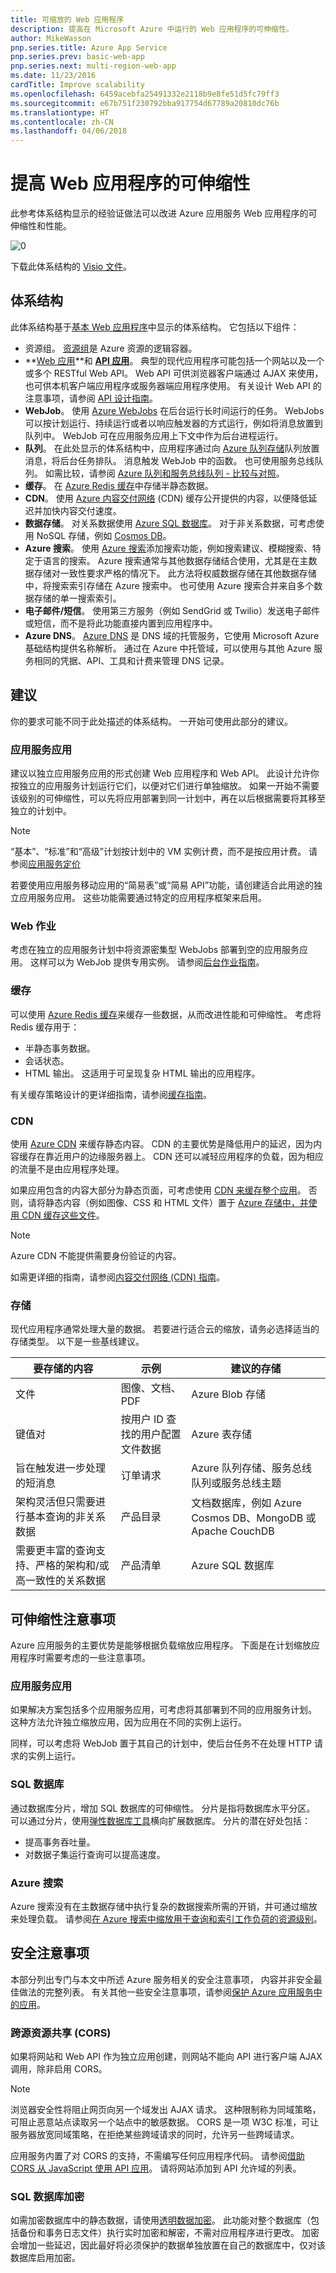 ```yaml
---
title: 可缩放的 Web 应用程序
description: 提高在 Microsoft Azure 中运行的 Web 应用程序的可伸缩性。
author: MikeWasson
pnp.series.title: Azure App Service
pnp.series.prev: basic-web-app
pnp.series.next: multi-region-web-app
ms.date: 11/23/2016
cardTitle: Improve scalability
ms.openlocfilehash: 6459acebfa25491332e2118b9e8fe51d5fc79ff3
ms.sourcegitcommit: e67b751f230792bba917754d67789a20810dc76b
ms.translationtype: HT
ms.contentlocale: zh-CN
ms.lasthandoff: 04/06/2018
---
```

# <a name="improve-scalability-in-a-web-application"></a>提高 Web 应用程序的可伸缩性

此参考体系结构显示的经验证做法可以改进 Azure 应用服务 Web 应用程序的可伸缩性和性能。

![[0]][0]

下载此体系结构的 [Visio 文件][visio-download]。

## <a name="architecture"></a>体系结构  

此体系结构基于[基本 Web 应用程序][basic-web-app]中显示的体系结构。 它包括以下组件：

* 资源组。 [资源组][resource-group]是 Azure 资源的逻辑容器。
* **[Web 应用][app-service-web-app]**和 **[API 应用][app-service-api-app]**。 典型的现代应用程序可能包括一个网站以及一个或多个 RESTful Web API。 Web API 可供浏览器客户端通过 AJAX 来使用，也可供本机客户端应用程序或服务器端应用程序使用。 有关设计 Web API 的注意事项，请参阅 [API 设计指南][api-guidance]。    
* **WebJob**。 使用 [Azure WebJobs][webjobs] 在后台运行长时间运行的任务。 WebJobs 可以按计划运行、持续运行或者以响应触发器的方式运行，例如将消息放置到队列中。 WebJob 可在应用服务应用上下文中作为后台进程运行。
* **队列**。 在此处显示的体系结构中，应用程序通过向 [Azure 队列存储][queue-storage]队列放置消息，将后台任务排队。 消息触发 WebJob 中的函数。 也可使用服务总线队列。 如需比较，请参阅 [Azure 队列和服务总线队列 - 比较与对照][queues-compared]。
* **缓存**。 在 [Azure Redis 缓存][azure-redis]中存储半静态数据。  
* <strong>CDN</strong>。 使用 [Azure 内容交付网络][azure-cdn] (CDN) 缓存公开提供的内容，以便降低延迟并加快内容交付速度。
* **数据存储**。 对关系数据使用 [Azure SQL 数据库][sql-db]。 对于非关系数据，可考虑使用 NoSQL 存储，例如 [Cosmos DB][cosmosdb]。
* **Azure 搜索**。 使用 [Azure 搜索][azure-search]添加搜索功能，例如搜索建议、模糊搜索、特定于语言的搜索。 Azure 搜索通常与其他数据存储结合使用，尤其是在主数据存储对一致性要求严格的情况下。 此方法将权威数据存储在其他数据存储中，将搜索索引存储在 Azure 搜索中。 也可使用 Azure 搜索合并来自多个数据存储的单一搜索索引。  
* **电子邮件/短信**。 使用第三方服务（例如 SendGrid 或 Twilio）发送电子邮件或短信，而不是将此功能直接内置到应用程序中。
* **Azure DNS**。 [Azure DNS][azure-dns] 是 DNS 域的托管服务，它使用 Microsoft Azure 基础结构提供名称解析。 通过在 Azure 中托管域，可以使用与其他 Azure 服务相同的凭据、API、工具和计费来管理 DNS 记录。

## <a name="recommendations"></a>建议

你的要求可能不同于此处描述的体系结构。 一开始可使用此部分的建议。

### <a name="app-service-apps"></a>应用服务应用
建议以独立应用服务应用的形式创建 Web 应用程序和 Web API。 此设计允许你按独立的应用服务计划运行它们，以便对它们进行单独缩放。 如果一开始不需要该级别的可伸缩性，可以先将应用部署到同一计划中，再在以后根据需要将其移至独立的计划中。

> [!NOTE]
> “基本”、“标准”和“高级”计划按计划中的 VM 实例计费，而不是按应用计费。 请参阅[应用服务定价][app-service-pricing]
> 
> 

若要使用应用服务移动应用的“简易表”或“简易 API”功能，请创建适合此用途的独立应用服务应用。  这些功能需要通过特定的应用程序框架来启用。

### <a name="webjobs"></a>Web 作业
考虑在独立的应用服务计划中将资源密集型 WebJobs 部署到空的应用服务应用。 这样可以为 WebJob 提供专用实例。 请参阅[后台作业指南][webjobs-guidance]。  

### <a name="cache"></a>缓存
可以使用 [Azure Redis 缓存][azure-redis]来缓存一些数据，从而改进性能和可伸缩性。 考虑将 Redis 缓存用于：

* 半静态事务数据。
* 会话状态。
* HTML 输出。 这适用于可呈现复杂 HTML 输出的应用程序。

有关缓存策略设计的更详细指南，请参阅[缓存指南][caching-guidance]。

### <a name="cdn"></a>CDN
使用 [Azure CDN][azure-cdn] 来缓存静态内容。 CDN 的主要优势是降低用户的延迟，因为内容缓存在靠近用户的边缘服务器上。 CDN 还可以减轻应用程序的负载，因为相应的流量不是由应用程序处理。

如果应用包含的内容大部分为静态页面，可考虑使用 [CDN 来缓存整个应用][cdn-app-service]。 否则，请将静态内容（例如图像、CSS 和 HTML 文件）置于 [Azure 存储中，并使用 CDN 缓存这些文件][cdn-storage-account]。

> [!NOTE]
> Azure CDN 不能提供需要身份验证的内容。
> 
> 

如需更详细的指南，请参阅[内容交付网络 (CDN) 指南][cdn-guidance]。

### <a name="storage"></a>存储
现代应用程序通常处理大量的数据。 若要进行适合云的缩放，请务必选择适当的存储类型。 以下是一些基线建议。 

| 要存储的内容 | 示例 | 建议的存储 |
| --- | --- | --- |
| 文件 |图像、文档、PDF |Azure Blob 存储 |
| 键值对 |按用户 ID 查找的用户配置文件数据 |Azure 表存储 |
| 旨在触发进一步处理的短消息 |订单请求 |Azure 队列存储、服务总线队列或服务总线主题 |
| 架构灵活但只需要进行基本查询的非关系数据 |产品目录 |文档数据库，例如 Azure Cosmos DB、MongoDB 或 Apache CouchDB |
| 需要更丰富的查询支持、严格的架构和/或高一致性的关系数据 |产品清单 |Azure SQL 数据库 |

## <a name="scalability-considerations"></a>可伸缩性注意事项

Azure 应用服务的主要优势是能够根据负载缩放应用程序。 下面是在计划缩放应用程序时需要考虑的一些注意事项。

### <a name="app-service-app"></a>应用服务应用
如果解决方案包括多个应用服务应用，可考虑将其部署到不同的应用服务计划。 这种方法允许独立缩放应用，因为应用在不同的实例上运行。 

同样，可以考虑将 WebJob 置于其自己的计划中，使后台任务不在处理 HTTP 请求的实例上运行。  

### <a name="sql-database"></a>SQL 数据库
通过数据库分片，增加 SQL 数据库的可伸缩性。 分片是指将数据库水平分区。 可以通过分片，使用[弹性数据库工具][sql-elastic]横向扩展数据库。 分片的潜在好处包括：

- 提高事务吞吐量。
- 对数据子集运行查询可以提高速度。

### <a name="azure-search"></a>Azure 搜索
Azure 搜索没有在主数据存储中执行复杂的数据搜索所需的开销，并可通过缩放来处理负载。 请参阅[在 Azure 搜索中缩放用于查询和索引工作负荷的资源级别][azure-search-scaling]。

## <a name="security-considerations"></a>安全注意事项
本部分列出专门与本文中所述 Azure 服务相关的安全注意事项， 内容并非安全最佳做法的完整列表。 有关其他一些安全注意事项，请参阅[保护 Azure 应用服务中的应用][app-service-security]。

### <a name="cross-origin-resource-sharing-cors"></a>跨源资源共享 (CORS)
如果将网站和 Web API 作为独立应用创建，则网站不能向 API 进行客户端 AJAX 调用，除非启用 CORS。

> [!NOTE]
> 浏览器安全性将阻止网页向另一个域发出 AJAX 请求。 这种限制称为同域策略，可阻止恶意站点读取另一个站点中的敏感数据。 CORS 是一项 W3C 标准，可让服务器放宽同域策略，在拒绝某些跨域请求的同时，允许另一些跨域请求。
> 
> 

应用服务内置了对 CORS 的支持，不需编写任何应用程序代码。 请参阅[借助 CORS 从 JavaScript 使用 API 应用][cors]。 请将网站添加到 API 允许域的列表。

### <a name="sql-database-encryption"></a>SQL 数据库加密
如需加密数据库中的静态数据，请使用[透明数据加密][sql-encryption]。 此功能对整个数据库（包括备份和事务日志文件）执行实时加密和解密，不需对应用程序进行更改。 加密会增加一些延迟，因此最好将必须保护的数据单独放置在自己的数据库中，仅对该数据库启用加密。  
  

<!-- links -->

[api-guidance]: ../../best-practices/api-design.md
[app-service-security]: /azure/app-service-web/web-sites-security
[app-service-web-app]: /azure/app-service-web/app-service-web-overview
[app-service-api-app]: /azure/app-service-api/app-service-api-apps-why-best-platform
[app-service-pricing]: https://azure.microsoft.com/pricing/details/app-service/
[azure-cdn]: https://azure.microsoft.com/services/cdn/
[azure-dns]: /azure/dns/dns-overview
[azure-redis]: https://azure.microsoft.com/services/cache/
[azure-search]: https://azure.microsoft.com/documentation/services/search/
[azure-search-scaling]: /azure/search/search-capacity-planning
[background-jobs]: ../../best-practices/background-jobs.md
[basic-web-app]: basic-web-app.md
[basic-web-app-scalability]: basic-web-app.md#scalability-considerations
[caching-guidance]: ../../best-practices/caching.md
[cdn-app-service]: /azure/app-service-web/cdn-websites-with-cdn
[cdn-storage-account]: /azure/cdn/cdn-create-a-storage-account-with-cdn
[cdn-guidance]: ../../best-practices/cdn.md
[cors]: /azure/app-service-api/app-service-api-cors-consume-javascript
[cosmosdb]: /azure/cosmos-db/
[queue-storage]: /azure/storage/storage-dotnet-how-to-use-queues
[queues-compared]: /azure/service-bus-messaging/service-bus-azure-and-service-bus-queues-compared-contrasted
[resource-group]: /azure/azure-resource-manager/resource-group-overview#resource-groups
[sql-db]: https://azure.microsoft.com/documentation/services/sql-database/
[sql-elastic]: /azure/sql-database/sql-database-elastic-scale-introduction
[sql-encryption]: https://msdn.microsoft.com/library/dn948096.aspx
[tm]: https://azure.microsoft.com/services/traffic-manager/
[visio-download]: https://archcenter.blob.core.windows.net/cdn/app-service-reference-architectures.vsdx
[web-app-multi-region]: ./multi-region.md
[webjobs-guidance]: ../../best-practices/background-jobs.md
[webjobs]: /azure/app-service/app-service-webjobs-readme
[0]: ./images/scalable-web-app.png "Azure 中改进了可伸缩性的 Web 应用程序"
